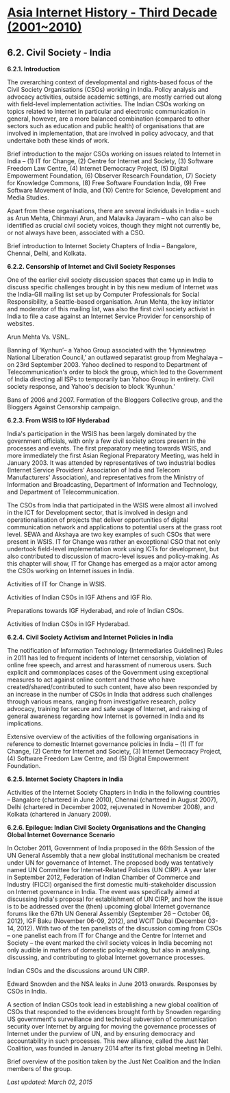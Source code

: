 [Asia Internet History - Third Decade (2001~2010)](https://sites.google.com/site/internethistoryasia/book3)
================================================

6.2. Civil Society - India
--------------------------

**6.2.1. Introduction**

The overarching context of developmental and rights-based focus of the Civil Society Organisations (CSOs) working in India. Policy analysis and advocacy activities, outside academic settings, are mostly carried out along with field-level implementation  activities. The Indian CSOs working on topics related to Internet in particular and electronic communication in general, however, are a more balanced combination (compared to other sectors such as education and public health) of organisations that are involved in implementation, that are involved in policy advocacy, and that undertake both these kinds of work.

Brief introduction to the major CSOs working on issues related to Internet in India – (1) IT for Change, (2) Centre for Internet and Society, (3) Software Freedom Law Centre, (4) Internet Democracy Project, (5) Digital Empowerment Foundation, (6) Observer Research Foundation, (7) Society for Knowledge Commons, (8) Free Software Foundation India, (9) Free Software Movement of India, and (10) Centre for Science, Development and Media Studies.

Apart from these organisations, there are several individuals in India – such as Arun Mehta, Chinmayi Arun, and Malavika Jayaram – who can also be identified as crucial civil society voices, though they might not currently be, or not always have been, associated with a CSO.

Brief introduction to Internet Society Chapters of India – Bangalore, Chennai, Delhi, and Kolkata.

**6.2.2. Censorship of Internet and Civil Society Responses**

One of the earlier civil society discussion spaces that came up in India to discuss specific challenges brought in by this new medium of Internet was the India-GII mailing list set up by Computer Professionals for Social Responsibility, a Seattle-based organisation. Arun Mehta, the key initiator and moderator of this mailing list, was also the first civil society activist in India to file a case against an Internet Service Provider for censorship of websites.

Arun Mehta Vs. VSNL.

Banning of ‘Kynhun’–  a Yahoo Group associated with the ‘Hynniewtrep National Liberation Council,’ an outlawed separatist group from Meghalaya – on 23rd September 2003. Yahoo declined to respond to Department of Telecommunication's order to block the group, which led to the Government of India directing all ISPs to temporarily ban Yahoo Group in entirety. Civil society response, and Yahoo's decision to block 'Kyunhun.'

Bans of 2006 and 2007. Formation of the Bloggers Collective group, and the Bloggers Against Censorship campaign.

**6.2.3. From WSIS to IGF Hyderabad**

India's participation in the WSIS has been largely dominated by the government officials, with only a few civil society actors present in the processes and events. The first preparatory meeting towards WSIS, and more immediately the first Asian Regional Preparatory Meeting, was held in January 2003. It was attended by representatives of two industrial bodies (Internet Service Providers' Association of India and Telecom Manufacturers' Association), and representatives from the Ministry of Information and Broadcasting, Department of Information and Technology, and Department of Telecommunication.

The CSOs from India that participated in the WSIS were almost all involved in the ICT for Development sector, that is involved in design and operationalisation of projects that deliver opportunities of digital communication network and applications to potential users at the grass root level. SEWA and Akshaya are two key examples of such CSOs that were present in WSIS. IT for Change was rather an exceptional CSO that not only undertook field-level implementation work using ICTs for development, but also contributed to discussion of macro-level issues and policy-making. As this chapter will show, IT for Change has emerged as a major actor among the CSOs working on Internet issues in India.

Activities of IT for Change in WSIS.

Activities of Indian CSOs in IGF Athens and IGF Rio.

Preparations towards IGF Hyderabad, and role of Indian CSOs.

Activities of Indian CSOs in IGF Hyderabad.

**6.2.4. Civil Society Activism and Internet Policies in India**

The notification of Information Technology (Intermediaries Guidelines) Rules in 2011 has led to frequent incidents of Internet censorship, violation of online free speech, and arrest and harassment of numerous users. Such explicit and commonplaces cases of the Government using exceptional measures to act against online content and those who have created/shared/contributed to such content, have also been responded by an increase in the number of CSOs in India that address such challenges through various means, ranging from investigative research, policy advocacy, training for secure and safe usage of Internet, and raising of general awareness regarding how Internet is governed in India and its implications.

Extensive overview of the activities of the following organisations in reference to domestic Internet governance policies in India – (1) IT for Change, (2) Centre for Internet and Society, (3) Internet Democracy Project, (4) Software Freedom Law Centre, and (5) Digital Empowerment Foundation.

**6.2.5. Internet Society Chapters in India**

Activities of the Internet Society Chapters in India in the following countries – Bangalore (chartered in June 2010), Chennai (chartered in August 2007), Delhi (chartered in December 2002, rejuvenated in November 2008), and Kolkata (chartered in January 2009).

**6.2.6. Epilogue: Indian Civil Society Organisations and the Changing Global Internet Governance Scenario**

In October 2011, Government of India proposed in the 66th Session of the UN General Assembly that a new global institutional mechanism be created under UN for governance of Internet. The proposed body was tentatively named UN Committee for Internet-Related Policies (UN CIRP). A year later in September 2012, Federation of Indian Chamber of Commerce and Industry (FICCI) organised the first domestic multi-stakeholder discussion on Internet governance in India. The event was specifically aimed at discussing India's proposal for establishment of UN CIRP, and how the issue is to be addressed over the (then) upcoming global Internet governance forums like the 67th UN General Assembly (September 26 – October 06, 2012), IGF Baku (November 06-09, 2012), and WCIT Dubai (December 03-14, 2012). With two of the ten panelists of the discussion coming from CSOs – one panelist each from IT for Change and the Centre for Internet and Society – the event marked the civil society voices in India becoming not only audible in matters of domestic policy-making, but also in analysing, discussing, and contributing to global Internet governance processes.

Indian CSOs and the discussions around UN CIRP.

Edward Snowden and the NSA leaks in June 2013 onwards. Responses by CSOs in India.

A section of Indian CSOs took lead in establishing a new global coalition of CSOs that responded to the evidences brought forth by Snowden regarding US government's surveillance and technical subversion of communication security over Internet by arguing for moving the governance processes of Internet under the purview of UN, and by ensuring democracy and accountability in such processes. This new alliance, called the Just Net Coalition, was founded in January 2014 after its first global meeting in Delhi.

Brief overview of the position taken by the Just Net Coalition and the Indian members of the group.

*Last updated: March 02, 2015*
